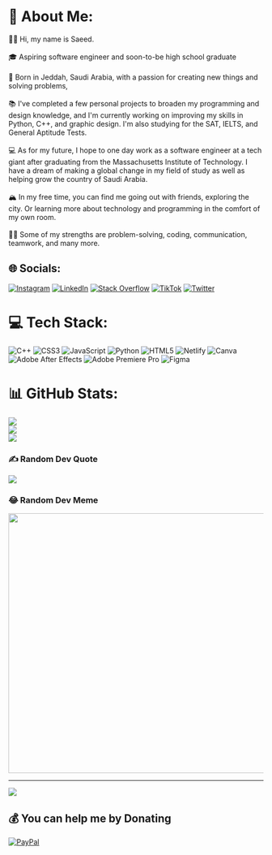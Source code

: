 # 💫 About Me:
👋🏽 Hi, my name is Saeed.<br><br>🎓 Aspiring software engineer and soon-to-be high school graduate<br><br>🌇 Born in Jeddah, Saudi Arabia, with a passion for creating new things and solving problems,<br><br>📚 I've completed a few personal projects to broaden my programming and design knowledge, and I'm currently working on improving my skills in Python, C++, and graphic design. I'm also studying for the SAT, IELTS, and General Aptitude Tests.<br><br>💻 As for my future, I hope to one day work as a software engineer at a tech giant after graduating from the Massachusetts Institute of Technology. I have a dream of making a global change in my field of study as well as helping grow the country of Saudi Arabia.<br><br>🏔 In my free time, you can find me going out with friends, exploring the city. Or learning more about technology and programming in the comfort of my own room.<br><br>💪🏽 Some of my strengths are problem-solving, coding, communication, teamwork, and many more.


## 🌐 Socials:
[![Instagram](https://img.shields.io/badge/Instagram-%23E4405F.svg?logo=Instagram&logoColor=white)](https://instagram.com/_niroo) [![LinkedIn](https://img.shields.io/badge/LinkedIn-%230077B5.svg?logo=linkedin&logoColor=white)](https://linkedin.com/in/saeedalfakeeh) [![Stack Overflow](https://img.shields.io/badge/-Stackoverflow-FE7A16?logo=stack-overflow&logoColor=white)](https://stackoverflow.com/users/19643797) [![TikTok](https://img.shields.io/badge/TikTok-%23000000.svg?logo=TikTok&logoColor=white)](https://tiktok.com/@evx_) [![Twitter](https://img.shields.io/badge/Twitter-%231DA1F2.svg?logo=Twitter&logoColor=white)](https://twitter.com/puxby) 

# 💻 Tech Stack:
![C++](https://img.shields.io/badge/c++-%2300599C.svg?style=for-the-badge&logo=c%2B%2B&logoColor=white) ![CSS3](https://img.shields.io/badge/css3-%231572B6.svg?style=for-the-badge&logo=css3&logoColor=white) ![JavaScript](https://img.shields.io/badge/javascript-%23323330.svg?style=for-the-badge&logo=javascript&logoColor=%23F7DF1E) ![Python](https://img.shields.io/badge/python-3670A0?style=for-the-badge&logo=python&logoColor=ffdd54) ![HTML5](https://img.shields.io/badge/html5-%23E34F26.svg?style=for-the-badge&logo=html5&logoColor=white) ![Netlify](https://img.shields.io/badge/netlify-%23000000.svg?style=for-the-badge&logo=netlify&logoColor=#00C7B7) ![Canva](https://img.shields.io/badge/Canva-%2300C4CC.svg?style=for-the-badge&logo=Canva&logoColor=white) ![Adobe After Effects](https://img.shields.io/badge/Adobe%20After%20Effects-9999FF.svg?style=for-the-badge&logo=Adobe%20After%20Effects&logoColor=white) ![Adobe Premiere Pro](https://img.shields.io/badge/Adobe%20Premiere%20Pro-9999FF.svg?style=for-the-badge&logo=Adobe%20Premiere%20Pro&logoColor=white) ![Figma](https://img.shields.io/badge/figma-%23F24E1E.svg?style=for-the-badge&logo=figma&logoColor=white)
# 📊 GitHub Stats:
![](https://github-readme-stats.vercel.app/api?username=antidepressive&theme=dark&hide_border=false&include_all_commits=true&count_private=false)<br/>
![](https://github-readme-streak-stats.herokuapp.com/?user=antidepressive&theme=dark&hide_border=false)<br/>
![](https://github-readme-stats.vercel.app/api/top-langs/?username=antidepressive&theme=dark&hide_border=false&include_all_commits=true&count_private=false&layout=compact)

### ✍️ Random Dev Quote
![](https://quotes-github-readme.vercel.app/api?type=horizontal&theme=tokyonight)

### 😂 Random Dev Meme
<img src="https://random-memer.herokuapp.com/" width="512px"/>

---
[![](https://visitcount.itsvg.in/api?id=antidepressive&icon=0&color=6)](https://visitcount.itsvg.in)

  ## 💰 You can help me by Donating
  [![PayPal](https://img.shields.io/badge/PayPal-00457C?style=for-the-badge&logo=paypal&logoColor=white)](https://paypal.me/https://paypal.me/daddyniroo?country.x=SA&locale.x=en_US) 

  <!-- Proudly created by Saeed Alfakeeh -->
  
